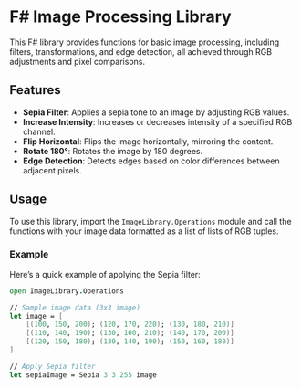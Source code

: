 # F# Image Processing Library

This F# library provides functions for basic image processing, including filters, transformations, and edge detection, all achieved through RGB adjustments and pixel comparisons.

## Features

- **Sepia Filter**: Applies a sepia tone to an image by adjusting RGB values.
- **Increase Intensity**: Increases or decreases intensity of a specified RGB channel.
- **Flip Horizontal**: Flips the image horizontally, mirroring the content.
- **Rotate 180°**: Rotates the image by 180 degrees.
- **Edge Detection**: Detects edges based on color differences between adjacent pixels.

## Usage

To use this library, import the `ImageLibrary.Operations` module and call the functions with your image data formatted as a list of lists of RGB tuples.

### Example

Here’s a quick example of applying the Sepia filter:

```fsharp
open ImageLibrary.Operations

// Sample image data (3x3 image)
let image = [
    [(100, 150, 200); (120, 170, 220); (130, 180, 210)]
    [(110, 140, 190); (130, 160, 210); (140, 170, 200)]
    [(120, 150, 180); (130, 140, 190); (150, 160, 180)]
]

// Apply Sepia filter
let sepiaImage = Sepia 3 3 255 image
